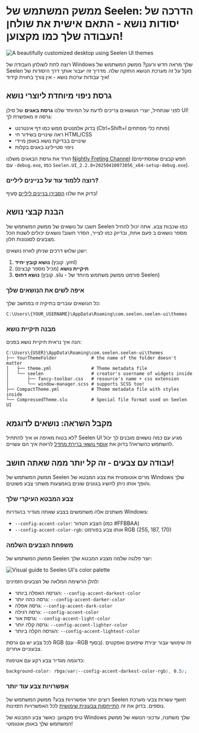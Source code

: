 # ממשק המשתמש של Seelen: הדרכה של יסודות נושא - התאם אישית את שולחן העבודה שלך כמו מקצוען!

![A beautifully customized desktop using Seelen UI themes](https://raw.githubusercontent.com/Seelen-Inc/sl-blogs/refs/heads/master/blog/seelen-ui-theme-tutorial/image.png)

רוצה לתת לשולחן העבודה של Windows שלך מראה חדש ורענן? ממשק המשתמש של Seelen מקל
על זה מערכת הנושא החזקה שלה. מדריך זה יעבור אותך דרך היסודות של איך עבודות ערכות
נושא - אין צורך בחווית קידוד!

## גרסת ניפוי מיוחדת ליוצרי נושא

לפני שנתחיל, יוצרי הנושאים צריכים לדעת על המיוחד שלנו **גרסת באגים** של סילן UI!
גרסה זו מאפשרת לך:

- בדוק אלמנטים ממש כמו דף אינטרנט (Ctrl+Shift+I פותח כלי מפתחים)
- ראה שינויים בשידור חי HTML/CSS
- שינויים בבדיקת נושא באופן מיידי
- ניפוי סטיילינג באגים בקלות

הורד את גרסת הבאגים משלנו
[Nightly Freting Channel](https://seelen.io/apps/seelen-ui/releases/nightly)
(חפש קבצים שמסתיימים עם `-debug.exe`, כמו
`Seelen.UI_2.2.8+20250410073056_x64-setup-debug.exe`).

### רוצה ללמוד עוד על בניינים ליליים?

בדוק את שלנו [הסבירו בניינים ליליים](https://seelen.io/blog/seelen-ui-nightly)
סָעִיף!

## הבנת קבצי נושא

חשבו על נושאים של ממשק המשתמש של Seelen כמו שכבות צבע. אתה יכול להחיל מספר
נושאים ב פעם אחת, ובדיוק כמו לצייר, הסדר חשוב! נושאים יכולים לשנות הכל מצבעים
לסגנונות חלון.

ישנן שלוש דרכים שניתן לארוז נושאים:

1. **נושא קובץ יחיד** (קובץ .yml)
2. **תיקיית נושא** (מכיל מספר קבצים)
3. **נושא דחוס** (קובץ .slu - פורמט ממשק משתמש מיוחד של Seelen)

### איפה לשים את הנושאים שלך

כל הנושאים עוברים בתיקיה זו במחשב שלך:

```text
C:\Users\{YOUR_USERNAME}\AppData\Roaming\com.seelen.seelen-ui\themes
```

### מבנה תיקיית נושא

הנה איך נראית תיקיית נושא בפנים:

```text
C:\Users\{USER}\AppData\Roaming\com.seelen.seelen-ui\themes
├── YourThemeFolder             # the name of the folder doesn't matter
│   ├── theme.yml               # Theme metadata file
│   └── seelen                  # creator's username of widgets inside
│       ├── fancy-toolbar.css   # resource's name + css extension
│       └── window-manager.scss # supports SCSS too!
├── CompactTheme.yml            # Theme metadata file with styles inside
└── CompressedTheme.slu         # Special file format used on Seelen UI
```

## מקבל השראה: נושאים לדוגמא

לא בטוח מאיפה או איך להתחיל? Seelen UI מגיע עם כמה נושאים מובנים לך יכול להשתמש
כהשראה! בדוק את
[אוסף נושאי ברירת מחדל](https://github.com/eythaann/Seelen-UI/tree/master/static/themes)
לראות איך הם עשויים.

## עבודה עם צבעים - זה קל יותר ממה שאתה חושב!

ממשק המשתמש של Seelen מרים אוטומטית את צבע המבטא של Windows שלך והופך אותו ניתן
להשיג בגוונים שונים באמצעות משתני צבע פשוטים.

### צבע המבטא העיקרי שלך

משתנים אלה משתמשים בצבע שאתה מגדיר בהגדרות Windows:

- `--config-accent-color`: הצבע הטהור (כמו #FFBBAA)
- `--config-accent-color-rgb`: אותו צבע בפורמט RGB (255, 187, 170)

### משפחת הצבעים השלמה

ממשק המשתמש של Seelen יוצר פלטה שלמה מצבע המבטא שלך:

![Visual guide to Seelen UI's color palette](https://raw.githubusercontent.com/Seelen-Inc/sl-blogs/refs/heads/master/blog/seelen-ui-theme-tutorial/colors.png)

להלן הרשימה המלאה של הצבעים הזמינים:

- הגרסה האפלה ביותר: `--config-accent-darkest-color`
- גרסה כהה יותר: `--config-accent-darker-color`
- גרסה אפלה: `--config-accent-dark-color`
- גרסה רגילה: `--config-accent-color`
- גרסת אור: `--config-accent-light-color`
- גרסה קלה יותר: `--config-accent-lighter-color`
- הגרסה הקלה ביותר: `--config-accent-lightest-color`

לכל צבע יש גם גרסת RGB (עם -RGB בסוף). זה שימושי עבור יצירת שיפועים ואפקטים
צבעוניים אחרים.

כדוגמה מגדיר צבע רקע עם אטימות:

```css
background-color: rbga(var(--config-accent-darkest-color-rgb), 0.5);
```

### אפשרויות צבע עוד יותר

רוצים יותר אפשרויות צבע? ממשק המשתמש של Seelen חושף עשרות צבעי מערכת נוספים.
בדוק את זה
[התייחסות צבעונית שימושית](https://gist.github.com/eythaann/cd9a3cda0206ce23a17f5ea00ec2ba06)
לכל האפשרויות הזמינות.

טיפ מקצוען: כאשר צבע המבטא של Windows שלך משתנה, עדכוני הנושא של ממשק המשתמש שלך
באופן אוטומטי!
